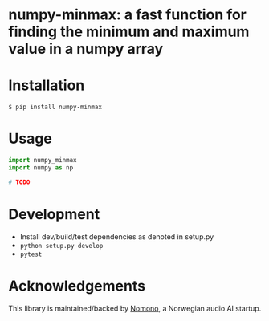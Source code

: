 # numpy-minmax: a fast function for finding the minimum and maximum value in a numpy array



# Installation

```
$ pip install numpy-minmax
```

# Usage

```py
import numpy_minmax
import numpy as np

# TODO
```

# Development

* Install dev/build/test dependencies as denoted in setup.py
* `python setup.py develop`
* `pytest`

# Acknowledgements

This library is maintained/backed by [Nomono](https://nomono.co/), a Norwegian audio AI startup.
